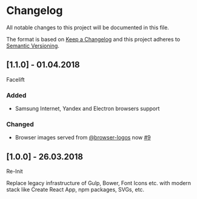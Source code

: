 # Changelog
All notable changes to this project will be documented in this file.

The format is based on [Keep a Changelog](http://keepachangelog.com/en/1.0.0/)
and this project adheres to [Semantic Versioning](http://semver.org/spec/v2.0.0.html).

## [1.1.0] - 01.04.2018

Facelift

### Added
- Samsung Internet, Yandex and Electron browsers support

### Changed
- Browser images served from [@browser-logos](https://github.com/alrra/browser-logos) now [#9](https://github.com/godban/browsers-support-badges/issues/9)

## [1.0.0] - 26.03.2018

Re-Init

Replace legacy infrastructure of Gulp, Bower, Font Icons etc. with modern stack like Create React App, npm packages, SVGs, etc.
